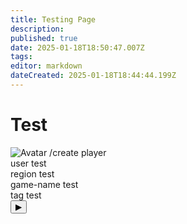 ```yaml
---
title: Testing Page
description: 
published: true
date: 2025-01-18T18:50:47.007Z
tags: 
editor: markdown
dateCreated: 2025-01-18T18:44:44.199Z
---
```


# Test


<div class="chat-container">
    <div class="chat-bar">
        <img src="your-avatar-image-url.png" alt="Avatar" class="avatar">
        <span class="command-text typing">/create player</span>
        <div class="parameters hidden">
            <div class="parameter">
                <span class="parameter-label">user</span>
                <span class="parameter-value typing-value">test</span>
            </div>
            <div class="parameter">
                <span class="parameter-label">region</span>
                <span class="parameter-value typing-value">test</span>
            </div>
            <div class="parameter">
                <span class="parameter-label">game-name</span>
                <span class="parameter-value typing-value">test</span>
            </div>
            <div class="parameter">
                <span class="parameter-label">tag</span>
                <span class="parameter-value typing-value">test</span>
            </div>
        </div>
        <button class="send-btn">▶</button>
    </div>
</div>

<script>
    // Wait for the command text to finish typing before showing parameters
    document.addEventListener("DOMContentLoaded", () => {
        const commandText = document.querySelector(".command-text");
        const parameters = document.querySelector(".parameters");

        // Set a delay equal to the typing animation of the command
        setTimeout(() => {
            parameters.classList.remove("hidden");

            // Add typing animation delays for each parameter
            const parameterValues = document.querySelectorAll(".typing-value");
            parameterValues.forEach((value, index) => {
                value.style.animationDelay = `${2 + index}s`; // Adjust delay for each value
            });
        }, 2000); // Matches the command-text animation duration
    });
</script>